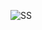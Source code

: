 ![SS](https://user-images.githubusercontent.com/70431768/177375139-590c64dc-4219-41c2-8517-8acdeafcd7d7.png)
